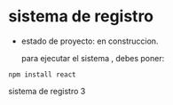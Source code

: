 <h1>sistema de registro</h1>

- estado de proyecto: en construccion.

  para ejecutar el sistema , debes poner:

```npm install react```


 sistema de registro 3
